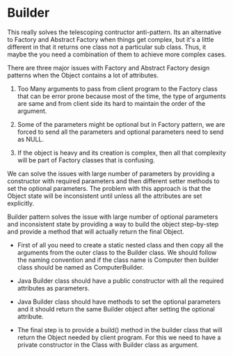 # Builder

This really solves the telescoping contructor anti-pattern.  Its an alternative
to Factory and Abstract Factory when things get complex, but it's a little
different in that it returns one class not a particular sub class.  Thus, it
maybe the you need a combination of them to achieve more complex cases.

There are three major issues with Factory and Abstract Factory design patterns
when the Object contains a lot of attributes.

1. Too Many arguments to pass from client program to the Factory class that can
   be error prone because most of the time, the type of arguments are same and
   from client side its hard to maintain the order of the argument.

2. Some of the parameters might be optional but in Factory pattern, we are
   forced to send all the parameters and optional parameters need to send as
   NULL.

3. If the object is heavy and its creation is complex, then all that complexity
   will be part of Factory classes that is confusing.

We can solve the issues with large number of parameters by providing a
constructor with required parameters and then different setter methods to set
the optional parameters. The problem with this approach is that the Object
state will be inconsistent until unless all the attributes are set explicitly.

Builder pattern solves the issue with large number of optional parameters and
inconsistent state by providing a way to build the object step-by-step and
provide a method that will actually return the final Object.

- First of all you need to create a static nested class and then copy all the
arguments from the outer class to the Builder class. We should follow the
naming convention and if the class name is Computer then builder class should
be named as ComputerBuilder.
    
- Java Builder class should have a public constructor with all the required attributes as parameters.

- Java Builder class should have methods to set the optional parameters and it should return the same Builder object after setting the optional attribute.

- The final step is to provide a build() method in the builder class that will return the Object needed by client program. For this we need to have a private constructor in the Class with Builder class as argument.
